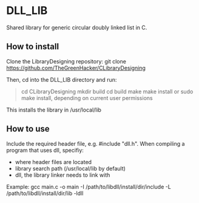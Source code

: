 # DLL_LIB
Shared library for generic circular doubly linked list in C.


## How to install 
Clone the LibraryDesigning repository:
    git clone https://github.com/TheGreenHacker/CLibraryDesigning

Then, cd into the DLL_LIB directory and run:
> cd CLibraryDesigning
> mkdir build
> cd build
> make 
> make install or sudo make install, depending on current user permissions
    
This installs the library in /usr/local/lib


## How to use
Include the required header file, e.g. #include "dll.h". When compiling a program that uses dll, specifiy:
* where header files are located 
* library search path (/usr/local/lib by default)
* dll, the library linker needs to link with

Example:
  gcc main.c -o main  -I /path/to/libdll/install/dir/include -L /path/to/libdll/install/dir/lib -ldll
